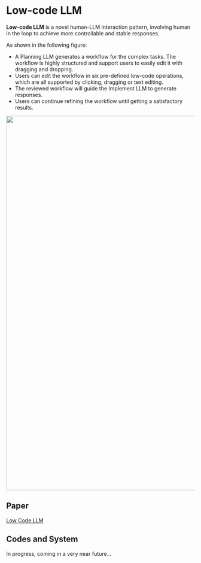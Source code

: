 # Low-code LLM

**Low-code LLM** is a novel human-LLM interaction pattern, involving human in the loop to achieve more controllable and stable responses.

As shown in the following figure: 
- A Planning LLM generates a workflow for the complex tasks. The workflow is highly structured and support users to easily edit it with dragging and dropping.
- Users can edit the workflow in six pre-defined low-code operations, which are all supported by clicking, dragging or text editing. 
- The reviewed workflow will guide the Implement LLM to generate responses. 
- Users can continue refining the workflow  until getting a satisfactory results.

<img src="https://github.com/microsoft/visual-chatgpt/blob/main/assets/low-code-llm.png" width="1000">

## Paper
[Low Code LLM](https://arxiv.org/abs/2304.08103v1)

## Codes and System
In progress, coming in a very near future...

